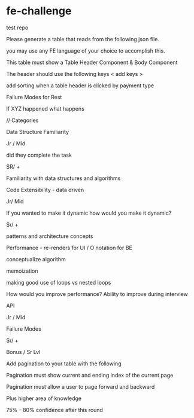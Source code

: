 # fe-challenge
test repo

Please generate a table that reads from the following json file. 

you may use any FE language of your choice to accomplish this. 

This table must show a Table Header Component & Body Component

The header should use the following keys < add keys >

add sorting when a table header is clicked by payment type 

Failure Modes for Rest  

If XYZ happened what happens

// Categories

Data Structure Familiarity  

Jr / Mid

did they complete the task

SR/ +

Familiarity with data structures and algorithms

Code Extensibility - data driven 

Jr/ Mid

If you wanted to make it dynamic how would you make it dynamic?

Sr/ +

patterns and architecture concepts

Performance - re-renders for UI / O notation for BE 

conceptualize algorithm

memoization

making good use of loops vs nested loops

How would you improve performance? Ability to improve during interview 

API

Jr / Mid

Failure Modes

Sr/ +

Bonus / Sr Lvl 

Add pagination to your table with the following 

Pagination must show current and ending index of the current page

Pagination must allow a user to page forward and backward

Plus higher area of knowledge







75% - 80% confidence after this round
